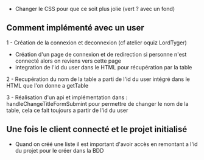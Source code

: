 - Changer le CSS pour que ce soit plus jolie (vert ? avec un fond)
  
## Comment implémenté avec un user 
1 - Création de la connexion et deconnexion (cf atelier oquiz LordTyger)
  - Création d'un page de connexion et de redirection si personne n'est connecté alors on reviens vers cette page 
  - integration de l'id du user dans le HTML pour récupération par la table
  
2 - Recupération du nom de la table a parti de l'id du user intégré dans le HTML que l'on donne a getTable

3 - Réalisation d'un api et implémentation dans : handleChangeTitleFormSubmint pour permettre de changer le nom de la table, cela ce fait toujours a partir de l'id du user  


## Une fois le client connecté et le projet initialisé 
- Quand on créé une liste il est important d'avoir accès en remontant a l'id du projet pour le créer dans la BDD